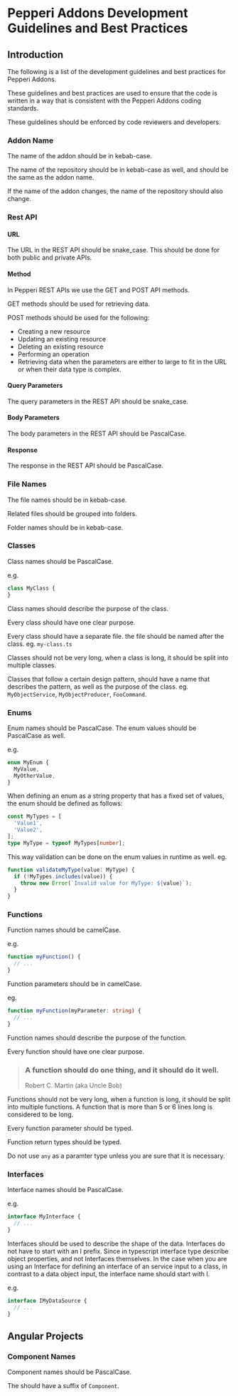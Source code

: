 # Pepperi Addons Development Guidelines and Best Practices

## Introduction

The following is a list of the development guidelines and best practices for Pepperi Addons.

These guidelines and best practices are used to ensure that the code is written in a way that is consistent with the Pepperi Addons coding standards.

These guidelines should be enforced by code reviewers and developers.


### Addon Name
The name of the addon should be in kebab-case.

The name of the repository should be in kebab-case as well, and should be the same as the addon name.

If the name of the addon changes, the name of the repository should also change.

### Rest API

#### URL
The URL in the REST API should be snake_case.
This should be done for both public and private APIs.

#### Method
In Pepperi REST APIs we use the GET and POST API methods.

GET methods should be used for retrieving data.

POST methods should be used for the following:
* Creating a new resource
* Updating an existing resource
* Deleting an existing resource
* Performing an operation
* Retrieving data when the parameters are either to large to fit in the URL or when their data type is complex.

#### Query Parameters
The query parameters in the REST API should be snake_case.

#### Body Parameters
The body parameters in the REST API should be PascalCase.

#### Response
The response in the REST API should be PascalCase.

### File Names
The file names should be in kebab-case.

Related files should be grouped into folders.

Folder names should be in kebab-case.

### Classes
Class names should be PascalCase.

e.g.
``` typescript
class MyClass {
}
```

Class names should describe the purpose of the class. 

Every class should have one clear purpose.

Every class should have a separate file. the file should be named after the class. eg. `my-class.ts`

Classes should not be very long, when a class is long, it should be split into multiple classes.

Classes that follow a certain design pattern, should have a name that describes the pattern, as well as the purpose of the class. eg. `MyObjectService`, `MyObjectProducer`, `FooCommand`.

### Enums
Enum names should be PascalCase.
The enum values should be PascalCase as well.

e.g.
``` typescript
enum MyEnum {
  MyValue,
  MyOtherValue,
}
```

When defining an enum as a string property that has a fixed set of values, the enum should be defined as follows:

``` typescript
const MyTypes = [
  'Value1',
  'Value2',
];
type MyType = typeof MyTypes[number];
```

This way validation can be done on the enum values in runtime as well.
eg.
``` typescript
function validateMyType(value: MyType) {
  if (!MyTypes.includes(value)) {
    throw new Error(`Invalid value for MyType: ${value}`);
  }
}
```

### Functions
Function names should be camelCase.

e.g.
``` typescript
function myFunction() {
  // ...
}
```

Function parameters should be in camelCase.

eg.
``` typescript
function myFunction(myParameter: string) {
  // ...
}
```

Function names should describe the purpose of the function.

Every function should have one clear purpose.

> ### A function should do one thing, and it should do it well.
> Robert C. Martin (aka Uncle Bob)

Functions should not be very long, when a function is long, it should be split into multiple functions. A function that is more than 5 or 6 lines long is considered to be long.

Every function parameter should be typed.

Function return types should be typed.

Do not use `any` as a paramter type unless you are sure that it is necessary.

### Interfaces
Interface names should be PascalCase.

e.g.
``` typescript
interface MyInterface {
  // ...
}
```

Interfaces should be used to describe the shape of the data.
Interfaces do not have to start with an I prefix. Since in typescript interface type describe object properties, and not Interfaces themselves.
In the case when you are using an Interface for defining an interface of an service input to a class, in contrast to a data object input, the interface name should start with I.

e.g.
``` typescript
interface IMyDataSource {
  // ...
}
```

## Angular Projects

### Component Names
Component names should be PascalCase.

The should have a suffix of `Component`.
